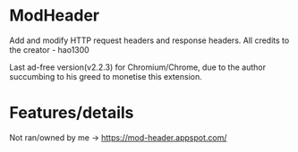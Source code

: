 # ModHeader
Add and modify HTTP request headers and response headers. All credits to the creator - hao1300


Last ad-free version(v2.2.3) for Chromium/Chrome, due to the author succumbing to his greed to monetise this extension.

# Features/details

Not ran/owned by me -> https://mod-header.appspot.com/



